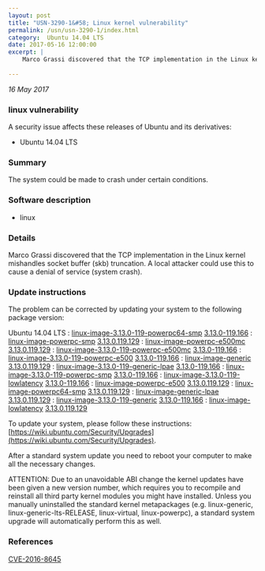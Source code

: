 ```yaml
---
layout: post
title: "USN-3290-1&#58; Linux kernel vulnerability"
permalink: /usn/usn-3290-1/index.html
category:  Ubuntu 14.04 LTS
date: 2017-05-16 12:00:00
excerpt: |
    Marco Grassi discovered that the TCP implementation in the Linux kernel mishandles socket buffer (skb) truncation. A local attacker could use this to cause a denial of service (system crash). 
    
--- 
```

 
 

*16 May 2017*

### linux vulnerability

A security issue affects these releases of Ubuntu and its derivatives:

* Ubuntu 14.04 LTS

### Summary

The system could be made to crash under certain conditions. 

### Software description

* linux 

### Details

Marco Grassi discovered that the TCP implementation in the Linux kernel mishandles socket buffer (skb) truncation. A local attacker could use this to cause a denial of service (system crash). 

### Update instructions

The problem can be corrected by updating your system to the following package version:

Ubuntu 14.04 LTS
 : [linux-image-3.13.0-119-powerpc64-smp](https://launchpad.net/ubuntu/+source/linux) <span> [3.13.0-119.166](https://launchpad.net/ubuntu/+source/linux/3.13.0-119.166) </span> 
 : [linux-image-powerpc-smp](https://launchpad.net/ubuntu/+source/linux) <span> [3.13.0.119.129](https://launchpad.net/ubuntu/+source/linux/3.13.0-119.166) </span> 
 : [linux-image-powerpc-e500mc](https://launchpad.net/ubuntu/+source/linux) <span> [3.13.0.119.129](https://launchpad.net/ubuntu/+source/linux/3.13.0-119.166) </span> 
 : [linux-image-3.13.0-119-powerpc-e500mc](https://launchpad.net/ubuntu/+source/linux) <span> [3.13.0-119.166](https://launchpad.net/ubuntu/+source/linux/3.13.0-119.166) </span> 
 : [linux-image-3.13.0-119-powerpc-e500](https://launchpad.net/ubuntu/+source/linux) <span> [3.13.0-119.166](https://launchpad.net/ubuntu/+source/linux/3.13.0-119.166) </span> 
 : [linux-image-generic](https://launchpad.net/ubuntu/+source/linux) <span> [3.13.0.119.129](https://launchpad.net/ubuntu/+source/linux/3.13.0-119.166) </span> 
 : [linux-image-3.13.0-119-generic-lpae](https://launchpad.net/ubuntu/+source/linux) <span> [3.13.0-119.166](https://launchpad.net/ubuntu/+source/linux/3.13.0-119.166) </span> 
 : [linux-image-3.13.0-119-powerpc-smp](https://launchpad.net/ubuntu/+source/linux) <span> [3.13.0-119.166](https://launchpad.net/ubuntu/+source/linux/3.13.0-119.166) </span> 
 : [linux-image-3.13.0-119-lowlatency](https://launchpad.net/ubuntu/+source/linux) <span> [3.13.0-119.166](https://launchpad.net/ubuntu/+source/linux/3.13.0-119.166) </span> 
 : [linux-image-powerpc-e500](https://launchpad.net/ubuntu/+source/linux) <span> [3.13.0.119.129](https://launchpad.net/ubuntu/+source/linux/3.13.0-119.166) </span> 
 : [linux-image-powerpc64-smp](https://launchpad.net/ubuntu/+source/linux) <span> [3.13.0.119.129](https://launchpad.net/ubuntu/+source/linux/3.13.0-119.166) </span> 
 : [linux-image-generic-lpae](https://launchpad.net/ubuntu/+source/linux) <span> [3.13.0.119.129](https://launchpad.net/ubuntu/+source/linux/3.13.0-119.166) </span> 
 : [linux-image-3.13.0-119-generic](https://launchpad.net/ubuntu/+source/linux) <span> [3.13.0-119.166](https://launchpad.net/ubuntu/+source/linux/3.13.0-119.166) </span> 
 : [linux-image-lowlatency](https://launchpad.net/ubuntu/+source/linux) <span> [3.13.0.119.129](https://launchpad.net/ubuntu/+source/linux/3.13.0-119.166) </span> 

To update your system, please follow these instructions: [https://wiki.ubuntu.com/Security/Upgrades](https://wiki.ubuntu.com/Security/Upgrades).

After a standard system update you need to reboot your computer to make all the necessary changes.

ATTENTION: Due to an unavoidable ABI change the kernel updates have been given a new version number, which requires you to recompile and reinstall all third party kernel modules you might have installed. Unless you manually uninstalled the standard kernel metapackages (e.g. linux-generic, linux-generic-lts-RELEASE, linux-virtual, linux-powerpc), a standard system upgrade will automatically perform this as well. 

### References

 
 [CVE-2016-8645](http://people.ubuntu.com/~ubuntu-security/cve/CVE-2016-8645)
 

